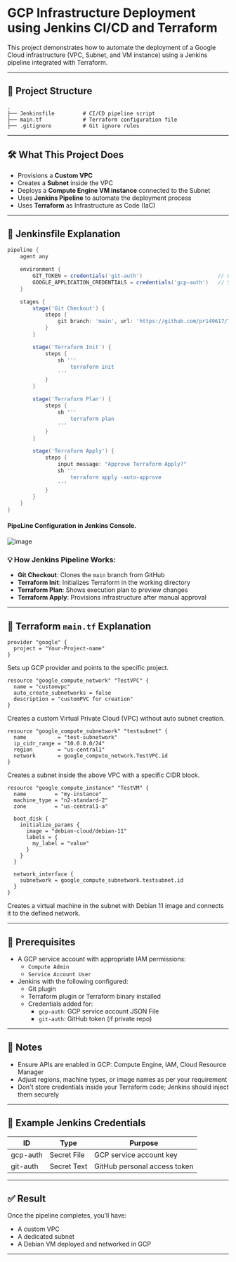 
# GCP Infrastructure Deployment using Jenkins CI/CD and Terraform

This project demonstrates how to automate the deployment of a Google Cloud infrastructure (VPC, Subnet, and VM instance) using a Jenkins pipeline integrated with Terraform.

---

## 📂 Project Structure

```
.
├── Jenkinsfile         # CI/CD pipeline script
├── main.tf             # Terraform configuration file
├── .gitignore          # Git ignore rules
```

---

## 🛠️ What This Project Does

- Provisions a **Custom VPC**
- Creates a **Subnet** inside the VPC
- Deploys a **Compute Engine VM instance** connected to the Subnet
- Uses **Jenkins Pipeline** to automate the deployment process
- Uses **Terraform** as Infrastructure as Code (IaC)

---

## 🔧 Jenkinsfile Explanation

```groovy
pipeline {
    agent any

    environment {
        GIT_TOKEN = credentials('git-auth')                        // GitHub access token (if required for private repo)
        GOOGLE_APPLICATION_CREDENTIALS = credentials('gcp-auth')   // Service account key for GCP authentication
    }

    stages {
        stage('Git Checkout') {
            steps {
                git branch: 'main', url: 'https://github.com/pr149617/TestProject.git'
            }
        }

        stage('Terraform Init') {
            steps {
                sh '''
                    terraform init
                '''
            }
        }

        stage('Terraform Plan') {
            steps {
                sh '''
                    terraform plan
                '''
            }
        }

        stage('Terraform Apply') {
            steps {
                input message: "Approve Terraform Apply?"
                sh '''
                    terraform apply -auto-approve
                '''
            }
        }
    }
}
```
#### PipeLine Configuration in Jenkins Console.

![image](https://github.com/user-attachments/assets/164a964a-cd9b-43fb-9b80-84e282da52ff)


### 💡 How Jenkins Pipeline Works:
- **Git Checkout**: Clones the `main` branch from GitHub
- **Terraform Init**: Initializes Terraform in the working directory
- **Terraform Plan**: Shows execution plan to preview changes
- **Terraform Apply**: Provisions infrastructure after manual approval

---

## 📄 Terraform `main.tf` Explanation

```hcl
provider "google" {
  project = "Your-Project-name"
}
```

Sets up GCP provider and points to the specific project.

```hcl
resource "google_compute_network" "TestVPC" {
  name = "customvpc"
  auto_create_subnetworks = false
  description = "customPVC for creation"
}
```

Creates a custom Virtual Private Cloud (VPC) without auto subnet creation.

```hcl
resource "google_compute_subnetwork" "testsubnet" {
  name          = "test-subnetwork"
  ip_cidr_range = "10.0.0.0/24"
  region        = "us-central1"
  network       = google_compute_network.TestVPC.id
}
```

Creates a subnet inside the above VPC with a specific CIDR block.

```hcl
resource "google_compute_instance" "TestVM" {
  name         = "my-instance"
  machine_type = "n2-standard-2"
  zone         = "us-central1-a"

  boot_disk {
    initialize_params {
      image = "debian-cloud/debian-11"
      labels = {
        my_label = "value"
      }
    }
  }

  network_interface {
    subnetwork = google_compute_subnetwork.testsubnet.id
  }
}
```

Creates a virtual machine in the subnet with Debian 11 image and connects it to the defined network.

---

## 🔐 Prerequisites

- A GCP service account with appropriate IAM permissions:
  - `Compute Admin`
  - `Service Account User`
- Jenkins with the following configured:
  - Git plugin
  - Terraform plugin or Terraform binary installed
  - Credentials added for:
    - `gcp-auth`: GCP service account JSON File
    - `git-auth`: GitHub token (if private repo)

---

## 📌 Notes

- Ensure APIs are enabled in GCP: Compute Engine, IAM, Cloud Resource Manager
- Adjust regions, machine types, or image names as per your requirement
- Don't store credentials inside your Terraform code; Jenkins should inject them securely

---

## 📎 Example Jenkins Credentials

| ID         | Type             | Purpose                    |
|------------|------------------|----------------------------|
| gcp-auth   | Secret File      | GCP service account key    |
| git-auth   | Secret Text      | GitHub personal access token |

---


## ✅ Result

Once the pipeline completes, you’ll have:
- A custom VPC
- A dedicated subnet
- A Debian VM deployed and networked in GCP

---


